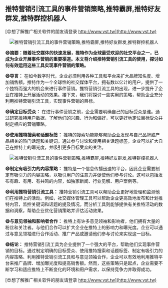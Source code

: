 ## **推特营销引流工具的事件营销策略,推特霸屏,推特好友群发,推特群控机器人**

[😍想了解推广相关软件的朋友请登录 http://www.vst.tw](http://www.vst.tw)

 <center><img src="https://vst.tw/MP4/tuiguang/png/3.png" alt="推特营销引流工具的事件营销策略,推特霸屏,推特好友群发,推特群控机器人"></center>

**😄摘要：随着社交媒体的快速发展，推特作为全球最受欢迎的社交平台之一，已成为企业开展事件营销的重要渠道。本文将介绍推特营销引流工具的使用，探讨如何有效运用这些工具实现事件营销的策略。**

**😄导言：**
在如今数字时代，企业必须利用各种工具和平台来扩大品牌知名度、增加销售额。推特作为一个全球性的社交媒体平台，拥有数以亿计的用户，提供了一个独特而强大的机会来进行事件营销。推特营销引流工具的出现，进一步提升了企业在推特上开展活动的效果。接下来，我们将探讨一些实用的策略，帮助企业充分利用推特营销引流工具，实现事件营销的目标。

**😄确定目标受众：**
在进行事件营销之前，企业需要明确自己的目标受众是谁。通过研究推特用户数据，了解他们的兴趣、行为和偏好，可以更好地定位目标受众并制定相应的营销策略。

**😄使用推特搜索和话题标签：**
推特的搜索功能能够帮助企业发现与自己品牌或产品相关的热门话题和关键词。通过参与讨论和使用相关话题标签，企业可以扩大自己在推特上的曝光度，并吸引更多目标受众的关注。

 <center><img src="https://vst.tw/MP4/tuiguang/png/5.png" alt="推特营销引流工具的事件营销策略,推特霸屏,推特好友群发,推特群控机器人"></center>

**😄制定有吸引力的内容策略：**
推特是一个信息传播迅速的平台，因此企业需要制定有吸引力的内容策略，以吸引用户的注意力并促使他们参与讨论。这可以包括发布有趣、有用、有共鸣的内容，如独家新闻、行业见解、用户案例等。

**😄利用推特营销引流工具：**
推特营销引流工具可以帮助企业更好地管理和监测他们在推特上的活动。例如，社交媒体管理工具可以帮助企业更高效地发布和计划推特内容，监控关键词和话题的提及情况。而分析工具则能够提供有关推特活动的数据和洞察，帮助企业优化营销策略并评估活动效果。

**😄与意见领袖和影响者合作：**
推特上有许多意见领袖和影响者，他们拥有大量的粉丝和关注者。与他们合作可以扩大企业在推特上的影响力和曝光度。企业可以通过与意见领袖进行合作活动、推广产品或邀请他们参与讨论来实现这一目标。

**😄结论：**
推特营销引流工具为企业提供了一个强大的平台，帮助他们实现事件营销的目标。通过制定明确的目标受众、使用推特搜索和话题标签、制定有吸引力的内容策略、利用推特营销引流工具和与意见领袖合作，企业可以有效地利用推特平台来推广品牌、增加曝光度和提高销售额。然而，这些策略只是起点，企业需要不断学习和适应推特上不断变化的环境和用户需求，以保持竞争力并取得成功。

[😍想了解推广相关软件的朋友请登录 http://www.vst.tw](http://www.vst.tw)



